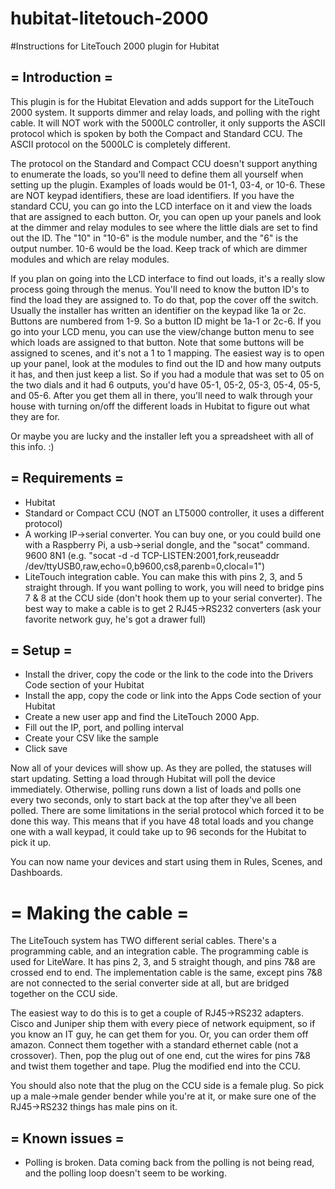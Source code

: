 # hubitat-litetouch-2000

#Instructions for LiteTouch 2000 plugin for Hubitat

## = Introduction =
This plugin is for the Hubitat Elevation and adds support for the LiteTouch 2000 system.  It supports dimmer and relay loads, and polling with the right cable.  It will NOT work with the 5000LC controller, it only supports the ASCII protocol which is spoken by both the Compact and Standard CCU.  The ASCII protocol on the 5000LC is completely different.

The protocol on the Standard and Compact CCU doesn't support anything to enumerate the loads, so you'll need to define them all yourself when setting up the plugin.  Examples of loads would be 01-1, 03-4, or 10-6.  These are NOT keypad identifiers, these are load identifiers.  If you have the standard CCU, you can go into the LCD interface on it and view the loads that are assigned to each button.  Or, you can open up your panels and look at the dimmer and relay modules to see where the little dials are set to find out the ID.  The "10" in "10-6" is the module number, and the "6" is the output number.  10-6 would be the load.  Keep track of which are dimmer modules and which are relay modules.

If you plan on going into the LCD interface to find out loads, it's a really slow process going through the menus.  You'll need to know the button ID's to find the load they are assigned to.  To do that, pop the cover off the switch.  Usually the installer has written an identifier on the keypad like 1a or 2c.  Buttons are numbered from 1-9.  So a button ID might be 1a-1 or 2c-6.  If you go into your LCD menu, you can use the view/change button menu to see which loads are assigned to that button.  Note that some buttons will be assigned to scenes, and it's not a 1 to 1 mapping.  The easiest way is to open up your panel, look at the modules to find out the ID and how many outputs it has, and then just keep a list.  So if you had a module that was set to 05 on the two dials and it had 6 outputs, you'd have 05-1, 05-2, 05-3, 05-4, 05-5, and 05-6.  After you get them all in there, you'll need to walk through your house with turning on/off the different loads in Hubitat to figure out what they are for.  

Or maybe you are lucky and the installer left you a spreadsheet with all of this info.  :)

## = Requirements =
  * Hubitat
  * Standard or Compact CCU (NOT an LT5000 controller, it uses a different protocol)
  * A working IP->serial converter.  You can buy one, or you could build one with a Raspberry Pi, a usb->serial dongle, and the "socat" command.  9600 8N1 (e.g. "socat -d -d TCP-LISTEN:2001,fork,reuseaddr /dev/ttyUSB0,raw,echo=0,b9600,cs8,parenb=0,clocal=1")
  * LiteTouch integration cable.  You can make this with pins 2, 3, and 5 straight through.  If you want polling to work, you will need to bridge pins 7 & 8 at the CCU side (don't hook them up to your serial converter).  The best way to make a cable is to get 2 RJ45->RS232 converters (ask your favorite network guy, he's got a drawer full)

## = Setup = 
  * Install the driver, copy the code or the link to the code into the Drivers Code section of your Hubitat
  * Install the app, copy the code or link into the Apps Code section of your Hubitat
  * Create a new user app and find the LiteTouch 2000 App.
  * Fill out the IP, port, and polling interval
  * Create your CSV like the sample 
  * Click save

Now all of your devices will show up.  As they are polled, the statuses will start updating.  Setting a load through Hubitat will poll the device immediately.  Otherwise, polling runs down a list of loads and polls one every two seconds, only to start back at the top after they've all been polled.  There are some limitations in the serial protocol which forced it to be done this way.  This means that if you have 48 total loads and you change one with a wall keypad, it could take up to 96 seconds for the Hubitat to pick it up.  

You can now name your devices and start using them in Rules, Scenes, and Dashboards.

# = Making the cable = 
The LiteTouch system has TWO different serial cables.  There's a programming cable, and an integration cable.  The programming cable is used for LiteWare.  It has pins 2, 3, and 5 straight though, and pins 7&8 are crossed end to end.  The implementation cable is the same, except pins 7&8 are not connected to the serial converter side at all, but are bridged together on the CCU side.

The easiest way to do this is to get a couple of RJ45->RS232 adapters.  Cisco and Juniper ship them with every piece of network equipment, so if you know an IT guy, he can get them for you.  Or, you can order them off amazon.  Connect them together with a standard ethernet cable (not a crossover).  Then, pop the plug out of one end, cut the wires for pins 7&8 and twist them together and tape.  Plug the modified end into the CCU.

You should also note that the plug on the CCU side is a female plug.  So pick up a male->male gender bender while you're at it, or make sure one of the RJ45->RS232 things has male pins on it.

## = Known issues = 
  * Polling is broken.  Data coming back from the polling is not being read, and the polling loop doesn't seem to be working.
